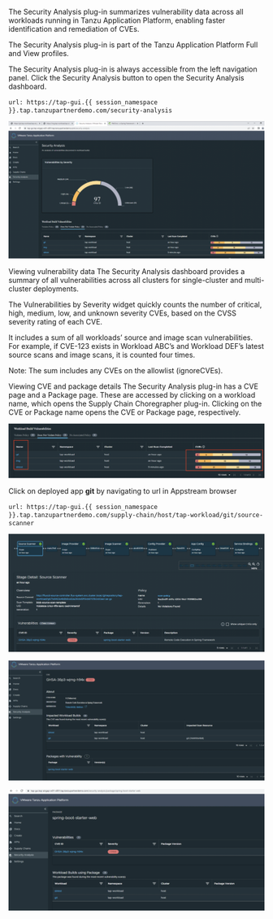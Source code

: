 
The Security Analysis plug-in summarizes vulnerability data across all workloads running in Tanzu Application Platform, enabling faster identification and remediation of CVEs.

The Security Analysis plug-in is part of the Tanzu Application Platform Full and View profiles.

The Security Analysis plug-in is always accessible from the left navigation panel. Click the Security Analysis button to open the Security Analysis dashboard.

```dashboard:open-url
url: https://tap-gui.{{ session_namespace }}.tap.tanzupartnerdemo.com/security-analysis
```

![Security Analysis](images/SA-1.png)

Viewing vulnerability data
The Security Analysis dashboard provides a summary of all vulnerabilities across all clusters for single-cluster and multi-cluster deployments.

The Vulnerabilities by Severity widget quickly counts the number of critical, high, medium, low, and unknown severity CVEs, based on the CVSS severity rating of each CVE.

It includes a sum of all workloads’ source and image scan vulnerabilities. For example, if CVE-123 exists in Workload ABC’s and Workload DEF’s latest source scans and image scans, it is counted four times.

Note: The sum includes any CVEs on the allowlist (ignoreCVEs).

Viewing CVE and package details
The Security Analysis plug-in has a CVE page and a Package page. These are accessed by clicking on a workload name, which opens the Supply Chain Choregrapher plug-in. Clicking on the CVE or Package name opens the CVE or Package page, respectively.

![Security Analysis](images/SA-2.png)

Click on deployed app **git** by navigating to url in Appstream browser

```dashboard:open-url
url: https://tap-gui.{{ session_namespace }}.tap.tanzupartnerdemo.com/supply-chain/host/tap-workload/git/source-scanner
```

![Security Analysis](images/SA-3.png)


![Security Analysis](images/SA-4.png)


![Security Analysis](images/SA-5.png)
